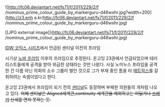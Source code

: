 ![http://fc06.deviantart.net/fs71/f/2011/229/2/f
/nominus_prime_colour_guide_by_markerguru-d46wxhr.jpg?width=200](http://z3.enh
a.kr/http://fc06.deviantart.net/fs71/f/2011/229/2/f
/nominus_prime_colour_guide_by_markerguru-d46wxhr.jpg)

[[JPG external image]](http://fc06.deviantart.net/fs71/f/2011/229/2/f
/nominus_prime_colour_guide_by_markerguru-d46wxhr.jpg)

  
[IDW 코믹스 시리즈](IDW%20%ED%8A%B8%EB%9E%9C%EC%8A%A4%ED%8F%AC%EB%A8%B8%20G1%20%EC%BD%94%EB%AF%B9%EC%8A%A4.md)에서 언급된 센티널 이전의 프라임

시기상 [노바 프라임](%EB%85%B8%EB%B0%94%20%ED%94%84%EB%9D%BC%EC%9E%84.md) 이후의 프라임으로
추정된다. 온고잉 23권에서 언급되었으며 테러리스트들에게 공격을 받아 위급한 상태라는 것만 나왔다. 사실 노미누스 프라임을 공격한 건 다름
아닌 의회의 소수 그룹이 벌인 것으로 그가 부재 중인 틈을 타
[매트릭스](%EB%A7%A4%ED%8A%B8%EB%A6%AD%EC%8A%A4.md)를 갈취하려는 속셈이었다고 한다.

온고잉 23권에서 프라임이 되기 전의 [센티널](%EC%84%BC%ED%8B%B0%EB%84%90%20%ED%94%84%EB%9D%BC%EC%9E%84%28G1%29.md)도 등장하며 부패한 의원들의 개처럼 나오고 있다. <del>어째 센티널은
Aligned세계관,continuity 세계관을 제외하고는 어딜가나 [쓰레기](%EC%93%B0%EB%A0%88%EA%B8%B0.md)
신세를 면치 못하는 듯.</del>

